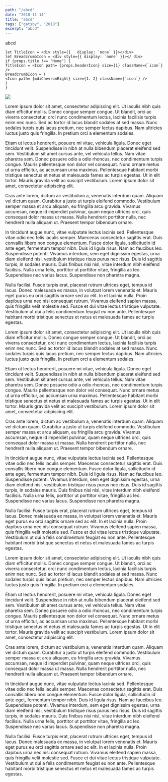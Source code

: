 ```yaml
---
path: "/abcd"
date: "2018-11-14"
title: "abcd"
tags: ["gatsby", "2018"]
excerpt: "abcd"
---
```


abcd

    let TitleIcon = <div style={{   display: `none` }}></div>
    let BreadcrumbIcon = <div style={{ display: `none` }}></ div>
    if (props.title !== "Home") {
    TitleIcon = <Icon path= {props.headerIcon} size={1} className={`icon`} />
    BreadcrumbIcon = (
    <Icon path= {mdiChevronRight} size={1. 2} className={`icon`} />
    )
    }


![](https://unsplash.com/photos/vtYpRBPVIJ8/download?force=true&w=1920)

Lorem ipsum dolor sit amet, consectetur adipiscing elit. Ut iaculis nibh quis diam efficitur mollis. Donec congue semper congue. Ut blandit, orci ac viverra consectetur, orci nunc condimentum lectus, lacinia facilisis turpis enim nec nunc. Sed ac tortor id lacus blandit sodales at sed massa. Nunc sodales turpis quis lacus pretium, nec semper lectus dapibus. Nam ultricies luctus justo quis fringilla. In pretium orci a elementum sodales.

Etiam ut lectus hendrerit, posuere mi vitae, vehicula ligula. Donec eget tincidunt velit. Suspendisse in nibh at nulla bibendum placerat eleifend sed sem. Vestibulum sit amet cursus ante, vel vehicula tellus. Nam vitae pharetra sem. Donec posuere odio a odio rhoncus, nec condimentum turpis congue. Mauris pellentesque non dolor vel consequat. Nunc ornare metus ut urna efficitur, ac accumsan urna maximus. Pellentesque habitant morbi tristique senectus et netus et malesuada fames ac turpis egestas. Ut in elit tortor. Mauris gravida velit ac suscipit vestibulum. Lorem ipsum dolor sit amet, consectetur adipiscing elit.

Cras ante lorem, dictum ac vestibulum a, venenatis interdum quam. Aliquam vel dictum quam. Curabitur a justo ut turpis eleifend commodo. Vestibulum semper massa et arcu aliquam, eu fringilla arcu gravida. Vivamus accumsan, neque id imperdiet pulvinar, quam neque ultrices orci, quis consequat dolor massa ut massa. Nulla hendrerit porttitor nulla, nec hendrerit nulla aliquam ut. Praesent tempor bibendum ornare.

In tincidunt augue nunc, vitae vulputate lectus lacinia sed. Pellentesque vitae odio nec felis iaculis semper. Maecenas consectetur sagittis erat. Duis convallis libero non congue elementum. Fusce dolor ligula, sollicitudin id ante eget, fermentum tempor nibh. Duis id ligula risus. Nam ac faucibus leo. Suspendisse potenti. Vivamus interdum, sem eget dignissim egestas, urna diam eleifend nisi, vestibulum tristique risus purus nec risus. Duis id sagittis turpis, in sodales mauris. Duis finibus nisi nisl, vitae interdum nibh eleifend facilisis. Nulla urna felis, porttitor ut porttitor vitae, fringilla ac leo. Suspendisse nec varius lacus. Suspendisse non pharetra magna.

Nulla facilisi. Fusce turpis erat, placerat rutrum ultrices eget, tempus id lacus. Donec malesuada ex massa, in volutpat lorem venenatis et. Mauris eget purus eu orci sagittis ornare sed ac elit. In et lacinia nulla. Proin dapibus urna nec nisi consequat rutrum. Vivamus eleifend sapien massa, quis fringilla velit molestie sed. Fusce et dui vitae lectus tristique vulputate. Vestibulum ut dui a felis condimentum feugiat eu non ante. Pellentesque habitant morbi tristique senectus et netus et malesuada fames ac turpis egestas.

Lorem ipsum dolor sit amet, consectetur adipiscing elit. Ut iaculis nibh quis diam efficitur mollis. Donec congue semper congue. Ut blandit, orci ac viverra consectetur, orci nunc condimentum lectus, lacinia facilisis turpis enim nec nunc. Sed ac tortor id lacus blandit sodales at sed massa. Nunc sodales turpis quis lacus pretium, nec semper lectus dapibus. Nam ultricies luctus justo quis fringilla. In pretium orci a elementum sodales.

Etiam ut lectus hendrerit, posuere mi vitae, vehicula ligula. Donec eget tincidunt velit. Suspendisse in nibh at nulla bibendum placerat eleifend sed sem. Vestibulum sit amet cursus ante, vel vehicula tellus. Nam vitae pharetra sem. Donec posuere odio a odio rhoncus, nec condimentum turpis congue. Mauris pellentesque non dolor vel consequat. Nunc ornare metus ut urna efficitur, ac accumsan urna maximus. Pellentesque habitant morbi tristique senectus et netus et malesuada fames ac turpis egestas. Ut in elit tortor. Mauris gravida velit ac suscipit vestibulum. Lorem ipsum dolor sit amet, consectetur adipiscing elit.

Cras ante lorem, dictum ac vestibulum a, venenatis interdum quam. Aliquam vel dictum quam. Curabitur a justo ut turpis eleifend commodo. Vestibulum semper massa et arcu aliquam, eu fringilla arcu gravida. Vivamus accumsan, neque id imperdiet pulvinar, quam neque ultrices orci, quis consequat dolor massa ut massa. Nulla hendrerit porttitor nulla, nec hendrerit nulla aliquam ut. Praesent tempor bibendum ornare.

In tincidunt augue nunc, vitae vulputate lectus lacinia sed. Pellentesque vitae odio nec felis iaculis semper. Maecenas consectetur sagittis erat. Duis convallis libero non congue elementum. Fusce dolor ligula, sollicitudin id ante eget, fermentum tempor nibh. Duis id ligula risus. Nam ac faucibus leo. Suspendisse potenti. Vivamus interdum, sem eget dignissim egestas, urna diam eleifend nisi, vestibulum tristique risus purus nec risus. Duis id sagittis turpis, in sodales mauris. Duis finibus nisi nisl, vitae interdum nibh eleifend facilisis. Nulla urna felis, porttitor ut porttitor vitae, fringilla ac leo. Suspendisse nec varius lacus. Suspendisse non pharetra magna.

Nulla facilisi. Fusce turpis erat, placerat rutrum ultrices eget, tempus id lacus. Donec malesuada ex massa, in volutpat lorem venenatis et. Mauris eget purus eu orci sagittis ornare sed ac elit. In et lacinia nulla. Proin dapibus urna nec nisi consequat rutrum. Vivamus eleifend sapien massa, quis fringilla velit molestie sed. Fusce et dui vitae lectus tristique vulputate. Vestibulum ut dui a felis condimentum feugiat eu non ante. Pellentesque habitant morbi tristique senectus et netus et malesuada fames ac turpis egestas.

Lorem ipsum dolor sit amet, consectetur adipiscing elit. Ut iaculis nibh quis diam efficitur mollis. Donec congue semper congue. Ut blandit, orci ac viverra consectetur, orci nunc condimentum lectus, lacinia facilisis turpis enim nec nunc. Sed ac tortor id lacus blandit sodales at sed massa. Nunc sodales turpis quis lacus pretium, nec semper lectus dapibus. Nam ultricies luctus justo quis fringilla. In pretium orci a elementum sodales.

Etiam ut lectus hendrerit, posuere mi vitae, vehicula ligula. Donec eget tincidunt velit. Suspendisse in nibh at nulla bibendum placerat eleifend sed sem. Vestibulum sit amet cursus ante, vel vehicula tellus. Nam vitae pharetra sem. Donec posuere odio a odio rhoncus, nec condimentum turpis congue. Mauris pellentesque non dolor vel consequat. Nunc ornare metus ut urna efficitur, ac accumsan urna maximus. Pellentesque habitant morbi tristique senectus et netus et malesuada fames ac turpis egestas. Ut in elit tortor. Mauris gravida velit ac suscipit vestibulum. Lorem ipsum dolor sit amet, consectetur adipiscing elit.

Cras ante lorem, dictum ac vestibulum a, venenatis interdum quam. Aliquam vel dictum quam. Curabitur a justo ut turpis eleifend commodo. Vestibulum semper massa et arcu aliquam, eu fringilla arcu gravida. Vivamus accumsan, neque id imperdiet pulvinar, quam neque ultrices orci, quis consequat dolor massa ut massa. Nulla hendrerit porttitor nulla, nec hendrerit nulla aliquam ut. Praesent tempor bibendum ornare.

In tincidunt augue nunc, vitae vulputate lectus lacinia sed. Pellentesque vitae odio nec felis iaculis semper. Maecenas consectetur sagittis erat. Duis convallis libero non congue elementum. Fusce dolor ligula, sollicitudin id ante eget, fermentum tempor nibh. Duis id ligula risus. Nam ac faucibus leo. Suspendisse potenti. Vivamus interdum, sem eget dignissim egestas, urna diam eleifend nisi, vestibulum tristique risus purus nec risus. Duis id sagittis turpis, in sodales mauris. Duis finibus nisi nisl, vitae interdum nibh eleifend facilisis. Nulla urna felis, porttitor ut porttitor vitae, fringilla ac leo. Suspendisse nec varius lacus. Suspendisse non pharetra magna.

Nulla facilisi. Fusce turpis erat, placerat rutrum ultrices eget, tempus id lacus. Donec malesuada ex massa, in volutpat lorem venenatis et. Mauris eget purus eu orci sagittis ornare sed ac elit. In et lacinia nulla. Proin dapibus urna nec nisi consequat rutrum. Vivamus eleifend sapien massa, quis fringilla velit molestie sed. Fusce et dui vitae lectus tristique vulputate. Vestibulum ut dui a felis condimentum feugiat eu non ante. Pellentesque habitant morbi tristique senectus et netus et malesuada fames ac turpis egestas.
